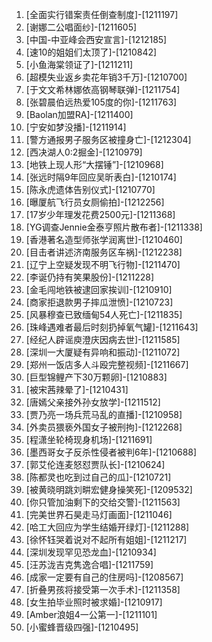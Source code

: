 
1. [全面实行错案责任倒查制度]-[1211197]
1. [谢娜二公唱面纱]-[1211605]
1. [中国-中亚峰会西安宣言]-[1212185]
1. [速10的姐姐们太顶了]-[1210842]
1. [小鱼海棠领证了]-[1211211]
1. [超模失业返乡卖花年销3千万]-[1210700]
1. [于文文希林娜依高钢琴联弹]-[1211754]
1. [张碧晨伯远热爱105度的你]-[1211763]
1. [Baolan加盟RA]-[1211400]
1. [宁安如梦没播]-[1211914]
1. [警方通报男子服务区被撞身亡]-[1212304]
1. [西决湖人0:2掘金]-[1210979]
1. [地铁上现人形“大摆锤”]-[1210968]
1. [张远时隔9年回应吴昕表白]-[1210174]
1. [陈永虎遗体告别仪式]-[1210770]
1. [曝厦航飞行员女厕偷拍]-[1212256]
1. [17岁少年理发花费2500元]-[1211368]
1. [YG调查Jennie金泰亨照片散布者]-[1211338]
1. [香港著名造型师张学润离世]-[1210460]
1. [目击者讲述济南服务区车祸]-[1212238]
1. [辽宁上空疑发现不明飞行物]-[1211470]
1. [李诞仍持有笑果股份]-[1211228]
1. [金毛闯地铁被逮回家挨训]-[1210910]
1. [商家拒退款男子摔瓜泄愤]-[1210723]
1. [风暴穆查已致缅甸54人死亡]-[1211835]
1. [珠峰遇难者最后时刻扔掉氧气罐]-[1211643]
1. [经纪人辟谣庾澄庆因病去世]-[1211585]
1. [深圳一大厦疑有异响和振动]-[1211072]
1. [郑州一饭店多人斗殴完整视频]-[1211667]
1. [巨型锦鲤产下30万颗卵]-[1210883]
1. [被宋茜辣晕了]-[1210431]
1. [唐嫣父亲接外孙女放学]-[1211512]
1. [贾乃亮一场兵荒马乱的直播]-[1210958]
1. [外卖员猥亵外国女子被刑拘]-[1212268]
1. [程潇坐轮椅现身机场]-[1211691]
1. [墨西哥女子反杀性侵者被判6年]-[1210688]
1. [郭艾伦连麦怒怼贾队长]-[1210624]
1. [陈都灵也吃到过自己的瓜]-[1210721]
1. [被黄晓明跳刘畊宏健身操笑死]-[1209532]
1. [你只管加油剩下的交给交警]-[1211563]
1. [完美世界石昊走马灯画面]-[1211046]
1. [哈工大回应为学生结婚开绿灯]-[1211288]
1. [徐怀钰哭着说对不起所有姐姐]-[1211217]
1. [深圳发现罕见恐龙血]-[1210934]
1. [汪苏泷吉克隽逸合唱]-[1211759]
1. [成家一定要有自己的住房吗]-[1208567]
1. [折叠男孩将接受第一次手术]-[1211358]
1. [女生拍毕业照时被求婚]-[1210917]
1. [Amber浪姐4一公第一]-[1211101]
1. [小蜜蜂晋级四强]-[1210495]